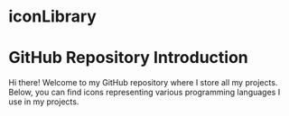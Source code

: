 # iconLibrary
# GitHub Repository Introduction

Hi there! Welcome to my GitHub repository where I store all my projects. Below, you can find icons representing various programming languages I use in my projects.
